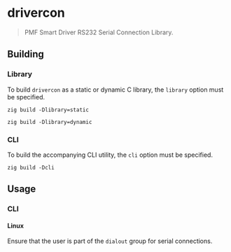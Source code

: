 # drivercon

> PMF Smart Driver RS232 Serial Connection Library.

## Building

### Library

To build `drivercon` as a static or dynamic C library, the `library` option
must be specified.

```console
zig build -Dlibrary=static
```

```console
zig build -Dlibrary=dynamic
```

### CLI

To build the accompanying CLI utility, the `cli` option must be specified.

```console
zig build -Dcli
```

## Usage

### CLI

#### Linux

Ensure that the user is part of the `dialout` group for serial connections.
